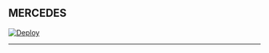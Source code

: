 
 ## MERCEDES 
[![Deploy](https://www.herokucdn.com/deploy/button.svg)](https://dashboard.heroku.com/new-app?template=https://github.com/joeljames1/JOEL-MD)

----------
